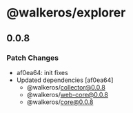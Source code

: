 # @walkeros/explorer

## 0.0.8

### Patch Changes

- af0ea64: init fixes
- Updated dependencies [af0ea64]
  - @walkeros/collector@0.0.8
  - @walkeros/web-core@0.0.8
  - @walkeros/core@0.0.8
